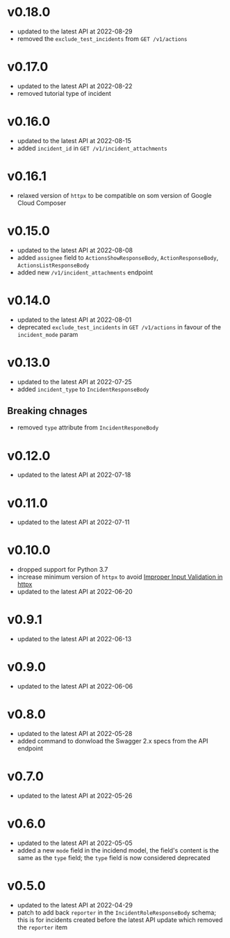 # v0.18.0

- updated to the latest API at 2022-08-29
- removed the `exclude_test_incidents` from `GET /v1/actions`

# v0.17.0

- updated to the latest API at 2022-08-22
- removed tutorial type of incident

# v0.16.0

- updated to the latest API at 2022-08-15
- added `incident_id` in `GET /v1/incident_attachments`

# v0.16.1

- relaxed version of `httpx` to be compatible on som version of Google Cloud Composer

# v0.15.0

- updated to the latest API at 2022-08-08
- added `assignee` field to `ActionsShowResponseBody`, `ActionResponseBody`, `ActionsListResponseBody`
- added new `/v1/incident_attachments` endpoint

# v0.14.0

- updated to the latest API at 2022-08-01
- deprecated `exclude_test_incidents` in `GET /v1/actions` in favour of the `incident_mode` param

# v0.13.0

- updated to the latest API at 2022-07-25
- added `incident_type` to `IncidentResponseBody`

## Breaking chnages

- removed `type` attribute from `IncidentResponeBody`

# v0.12.0

- updated to the latest API at 2022-07-18

# v0.11.0

- updated to the latest API at 2022-07-11

# v0.10.0

- dropped support for Python 3.7
- increase minimum version of `httpx` to avoid [Improper Input Validation in httpx](https://github.com/advisories/GHSA-h8pj-cxx2-jfg2)
- updated to the latest API at 2022-06-20

# v0.9.1

- updated to the latest API at 2022-06-13

# v0.9.0

- updated to the latest API at 2022-06-06

# v0.8.0

- updated to the latest API at 2022-05-28
- added command to donwload the Swagger 2.x specs from the API endpoint

# v0.7.0

- updated to the latest API at 2022-05-26

# v0.6.0

- updated to the latest API at 2022-05-05
- added a new `mode` field in the incidend model, the field's content is the same as the `type` field; the `type` field is now considered deprecated

# v0.5.0

- updated to the latest API at 2022-04-29
- patch to add back `reporter` in the `IncidentRoleResponseBody` schema; this is for incidents created before the latest API update which removed the `reporter` item
